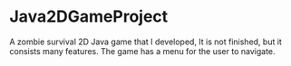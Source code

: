 # Java2DGameProject
A zombie survival 2D Java game that I developed, It is not finished, but it consists many features. The game has a menu for the user to navigate.  
